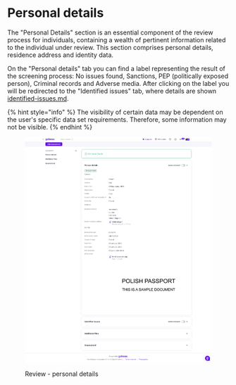 # Personal details

The "Personal Details" section is an essential component of the review process for individuals, containing a wealth of pertinent information related to the individual under review. This section comprises personal details, residence address and identity data.&#x20;

On the "Personal details" tab you can find a label representing the result of the screening process: No issues found, Sanctions, PEP (politically exposed person), Criminal records and Adverse media. After clicking on the label you will be redirected to the "Identified issues" tab, where details are shown [identified-issues.md](identified-issues.md "mention").

{% hint style="info" %}
The visibility of certain data may be dependent on the user's specific data set requirements. Therefore, some information may not be visible.
{% endhint %}

<figure><img src="../../.gitbook/assets/Individual_verification_personal_details.png" alt="Review - personal details"><figcaption><p>Review - personal details</p></figcaption></figure>
